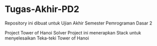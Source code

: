 # Tugas-Akhir-PD2
Repository ini dibuat untuk Ujian Akhir Semester Pemrograman Dasar 2

Project Tower of Hanoi Solver
Project ini menerapkan Stack untuk menyelesaikan Teka-teki Tower of Hanoi
